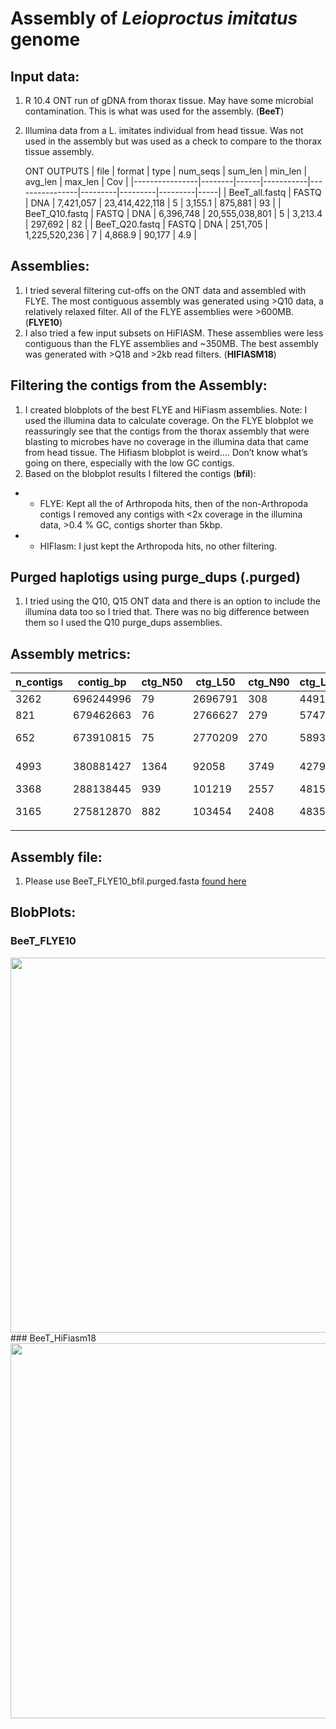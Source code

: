 # Assembly of *Leioproctus imitatus* genome

## Input data:
1. R 10.4 ONT run of gDNA from thorax tissue. May have some microbial contamination. This is what was used for the assembly. (**BeeT**)
2. Illumina data from a L. imitates individual from head tissue. Was not used in the assembly but was used as a check to compare to the thorax tissue assembly.

   ONT OUTPUTS
| file           | format | type | num_seqs  | sum_len        | min_len | avg_len | max_len | Cov |
|----------------|--------|------|-----------|----------------|---------|---------|---------|-----|
| BeeT_all.fastq | FASTQ  | DNA  | 7,421,057 | 23,414,422,118 | 5       | 3,155.1 | 875,881 | 93  |
| BeeT_Q10.fastq | FASTQ  | DNA  | 6,396,748 | 20,555,038,801 | 5       | 3,213.4 | 297,692 | 82  |
| BeeT_Q20.fastq | FASTQ  | DNA  | 251,705   | 1,225,520,236  | 7       | 4,868.9 | 90,177  | 4.9 |

## Assemblies:
1. I tried several filtering cut-offs on the ONT data and assembled with FLYE. The most contiguous assembly was generated using >Q10 data, a relatively relaxed filter. All of the FLYE assemblies were >600MB. (**FLYE10**)
2. I also tried a few input subsets on HiFIASM. These assemblies were less contiguous than the FLYE assemblies and ~350MB. The best assembly was generated with >Q18 and >2kb read filters. (**HIFIASM18**)

## Filtering the contigs from the Assembly:
1. I created blobplots of the best FLYE and HiFiasm assemblies. Note: I used the illumina data to calculate coverage. On the FLYE blobplot we reassuringly see that the contigs from the thorax assembly that were blasting to microbes have no coverage in the illumina data that came from head tissue. The Hifiasm blobplot is weird…. Don’t know what’s going on there, especially with the low GC contigs.
2. Based on the blobplot results I filtered the contigs (**bfil**):
- - FLYE:  Kept all the of Arthropoda hits, then of the non-Arthropoda contigs I removed any contigs with <2x coverage in the illumina data, >0.4 % GC, contigs shorter than 5kbp. 
- - HIFIasm: I just kept the Arthropoda hits, no other filtering. 

## Purged haplotigs using purge_dups (**.purged**) 
1. I tried using the Q10, Q15 ONT data and there is an option to include the illumina data too so I tried that. There was no big difference between them so I used the Q10 purge_dups assemblies. 

## Assembly metrics:
| n_contigs 	| contig_bp 	| ctg_N50 	| ctg_L50 	| ctg_N90 	| ctg_L90 	| ctg_max  	| gc_avg  	| filename                         	| Busco                                         	|   	|   	|   	|   	|   	|   	|   	|   	|   	|   	|
|-----------	|-----------	|---------	|---------	|---------	|---------	|----------	|---------	|----------------------------------	|-----------------------------------------------	|---	|---	|---	|---	|---	|---	|---	|---	|---	|---	|
| 3262      	| 696244996 	| 79      	| 2696791 	| 308     	| 449130  	| 11075509 	| 0.35009 	| BeeT_FLYE10.fasta                	|                                               	|   	|   	|   	|   	|   	|   	|   	|   	|   	|   	|
| 821       	| 679462663 	| 76      	| 2766627 	| 279     	| 574703  	| 11075509 	| 0.34787 	| BeeT_FLYE10_bfil.fasta           	|                                               	|   	|   	|   	|   	|   	|   	|   	|   	|   	|   	|
| 652       	| 673910815 	| 75      	| 2770209 	| 270     	| 589332  	| 11075509 	| 0.3478  	| BeeT_FLYE10_bfil.purged.fasta    	| C:98.9%[S:98.6%,D:0.3%],F:0.2%,M:0.9%,n:1367  	|   	|   	|   	|   	|   	|   	|   	|   	|   	|   	|
| 4993      	| 380881427 	| 1364    	| 92058   	| 3749    	| 42794   	| 545116   	| 0.3438  	| BeeT_HIFIASM18.fasta             	| C:69.5%[S:66.0%,D:3.5%],F:1.5%,M:29.0%,n:1367 	|   	|   	|   	|   	|   	|   	|   	|   	|   	|   	|
| 3368      	| 288138445 	| 939     	| 101219  	| 2557    	| 48153   	| 545116   	| 0.34288 	| BeeT_HIFIASM18_bfil.fasta        	|                                               	|   	|   	|   	|   	|   	|   	|   	|   	|   	|   	|
| 3165      	| 275812870 	| 882     	| 103454  	| 2408    	| 48353   	| 545116   	| 0.34311 	| BeeT_HIFIASM18_bfil.purged.fasta 	| C:66.8%[S:65.8%,D:1.0%],F:1.5%,M:31.7%,n:1367 	|   	|   	|   	|   	|   	|   	|   	|   	|   	|   	|
|           	|           	|         	|         	|         	|         	|          	|         	|                                  	|                                               	|   	|   	|   	|   	|   	|   	|   	|   	|   	|   	|
## Assembly file:
1. Please use BeeT_FLYE10_bfil.purged.fasta [found here](https://storage.powerplant.pfr.co.nz/workspace/hraijc/Bee/BeeT/Assemblies/OUTPUT/BeeT_FLYE10_bfil.purged.fasta)

## BlobPlots:

### BeeT_FLYE10
<img src="./img/BeeT_FLYE10_NIFRLiF61.blobplot.png" width="600">
### BeeT_HiFiasm18
<img src="./img/BeeT_HIFIASM18_NIFRLiF61.blobplot.png" width="600">
